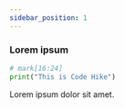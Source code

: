 ```yaml
---
sidebar_position: 1
---
```


### Lorem ipsum

```python hello.py
# mark[16:24]
print("This is Code Hike")
```

Lorem ipsum dolor sit amet.

